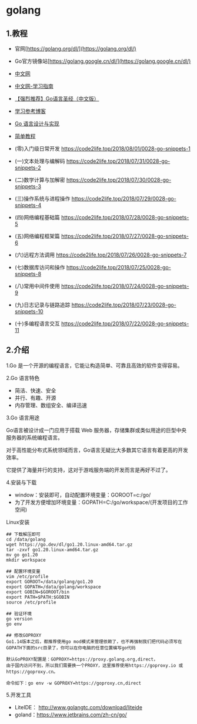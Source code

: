 # golang

## 1.教程
- 官网[https://golang.org/dl/](https://golang.org/dl/)
- Go官方镜像站[https://golang.google.cn/dl/](https://golang.google.cn/dl/)

- [中文网](https://tour.go-zh.org/list)
- [中文网-学习指南]( https://tour.go-zh.org/welcome/1)
  
- [【强烈推荐】Go语言圣经（中文版）](https://books.studygolang.com/gopl-zh/)
- [学习参考博客](https://www.liwenzhou.com/posts/Go/golang-menu/)
- [Go 语言设计与实现](https://draveness.me/golang/)
  
- [简单教程](https://www.runoob.com/go/go-tutorial.html)

- (零)入门级日常开发 https://code2life.top/2018/08/01/0028-go-snippets-1 
- (一)文本处理与编解码 https://code2life.top/2018/07/31/0028-go-snippets-2 
- (二)数学计算与加解密 https://code2life.top/2018/07/30/0028-go-snippets-3 
- (三)操作系统与进程操作 https://code2life.top/2018/07/29/0028-go-snippets-4 
- (四)网络编程基础篇 https://code2life.top/2018/07/28/0028-go-snippets-5 
- (五)网络编程框架篇 https://code2life.top/2018/07/27/0028-go-snippets-6 
- (六)远程方法调用 https://code2life.top/2018/07/26/0028-go-snippets-7 
- (七)数据库访问和操作 https://code2life.top/2018/07/25/0028-go-snippets-8 
- (八)常用中间件使用 https://code2life.top/2018/07/24/0028-go-snippets-9 
- (九)日志记录与链路追踪 https://code2life.top/2018/07/23/0028-go-snippets-10
- (十)多编程语言交互 https://code2life.top/2018/07/22/0028-go-snippets-11

## 2.介绍

1.Go 是一个开源的编程语言，它能让构造简单、可靠且高效的软件变得容易。

2.Go 语言特色
- 简洁、快速、安全
- 并行、有趣、开源
- 内存管理、数组安全、编译迅速

3.Go 语言用途
   
Go语言被设计成一门应用于搭载 Web 服务器，存储集群或类似用途的巨型中央服务器的系统编程语言。

对于高性能分布式系统领域而言，Go语言无疑比大多数其它语言有着更高的开发效率。

它提供了海量并行的支持，这对于游戏服务端的开发而言是再好不过了。

4.安装与下载
- window：安装即可，自动配置环境变量：GOROOT=c:/go/
- 为了开发方便增加环境变量：GOPATH=C:/go/workspace/(开发项目的工作空间)

Linux安装
```shell
## 下载解压即可
cd /data/golang
wget https://go.dev/dl/go1.20.linux-amd64.tar.gz
tar -zxvf go1.20.linux-amd64.tar.gz
mv go go1.20
mkdir workspace

## 配置环境变量
vim /etc/profile
export GOROOT=/data/golang/go1.20
export GOPATH=/data/golang/workspace
export GOBIN=$GOROOT/bin
export PATH=$PATH:$GOBIN
source /etc/profile

## 验证环境
go version
go env

## 修改GOPROXY
Go1.14版本之后，都推荐使用go mod模式来管理依赖了，也不再强制我们把代码必须写在GOPATH下面的src目录了，你可以在你电脑的任意位置编写go代码

默认GoPROXY配置是：GOPROXY=https://proxy.golang.org,direct，
由于国内访问不到，所以我们需要换一个PROXY，这里推荐使用https://goproxy.io 或 https://goproxy.cn。

命令如下：go env -w GOPROXY=https://goproxy.cn,direct
```

5.开发工具
- LiteIDE： http://www.golangtc.com/download/liteide
- goland：https://www.jetbrains.com/zh-cn/go/




